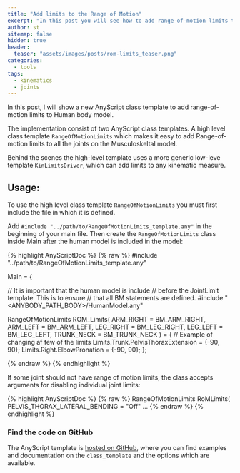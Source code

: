 ```yaml
---
title: "Add limits to the Range of Motion"
excerpt: "In this post you will see how to add range-of-motion limits to your simulations."
author: st
sitemap: false
hidden: true
header:
  teaser: "assets/images/posts/rom-limits_teaser.png"
categories:
  - tools
tags: 
  - kinematics
  - joints
---
```


In this post, I will show a new AnyScript class template to add range-of-motion
limits to Human body model.

The implementation consist of two AnyScript class templates. A high
level class template `RangeOfMotionLimits` which makes it easy to add
Range-of-motion limits to all the joints on the Musculoskeltal model.

Behind the scenes the high-level template uses a more generic low-leve template
`KinLimitsDriver`, which can add limits to any kinematic measure.


## Usage: 

To use the high level class template `RangeOfMotionLimits` you must first 
include the file in which it is defined. 

Add `#include "../path/to/RangeOfMotionLimits_template.any"` in the beginning
of your main file. Then create the `RangeOfMotionLimits` class inside Main after 
the human model is included in the model:

{% highlight AnyScriptDoc  %}
{% raw %}
#include "../path/to/RangeOfMotionLimits_template.any"

Main = {

  // It is important that the human model is include
  // before the JointLimit template. This is to ensure
  // that all BM statements are defined.
  #include "<ANYBODY_PATH_BODY>/HumanModel.any"


  RangeOfMotionLimits ROM_Limits(
      ARM_RIGHT = BM_ARM_RIGHT,
      ARM_LEFT = BM_ARM_LEFT,
      LEG_RIGHT = BM_LEG_RIGHT,
      LEG_LEFT = BM_LEG_LEFT,
      TRUNK_NECK = BM_TRUNK_NECK
   ) = {
      // Example of changing af few of the limits
      Limits.Trunk.PelvisThoraxExtension = {-90, 90};
      Limits.Right.ElbowPronation = {-90, 90};
   }; 
      

{% endraw %}
{% endhighlight %}

If some joint should not have range of motion limits, the class accepts
arguments for disabling individual joint limits:

{% highlight AnyScriptDoc  %}
{% raw %}
  RangeOfMotionLimits RoMLimits(
    PELVIS_THORAX_LATERAL_BENDING = "Off"
    ... 
{% endraw %}
{% endhighlight %}


### Find the code on GitHub

The AnyScript template is [hosted on GitHub](https://github.com/AnyBody/range-of-motion-limits),
where you can find examples and documentation on the
`class_template` and the options which are available.
